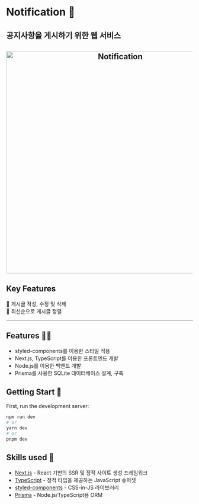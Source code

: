 # Notification 📢

## 공지사항을 게시하기 위한 웹 서비스

<h2 align="center">
  <img src="https://github.com/user-attachments/assets/79bc0430-691e-4bc0-8557-afd37460cbac" alt="Notification" width="600px">
  <br>
</h2>

## Key Features

🌟 게시글 작성, 수정 및 삭제\
🌟 최신순으로 게시글 정렬

---

## Features 👩‍💻

- styled-components를 이용한 스타일 적용
- Next.js, TypeScript를 이용한 프론트엔드 개발
- Node.js를 이용한 백엔드 개발
- Prisma를 사용한 SQLite 데이터베이스 설계, 구축

## Getting Start 🚀

First, run the development server:

```bash
npm run dev
# or
yarn dev
# or
pnpm dev
```

## Skills used 🔧

- [Next.js](https://nextjs.org/) - React 기반의 SSR 및 정적 사이트 생성 프레임워크
- [TypeScript](https://www.typescriptlang.org/) - 정적 타입을 제공하는 JavaScript 슈퍼셋
- [styled-components](https://styled-components.com/) - CSS-in-JS 라이브러리
- [Prisma](https://www.prisma.io/) - Node.js/TypeScript용 ORM


